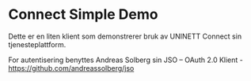 # Connect Simple Demo

Dette er en liten klient som demonstrerer bruk av UNINETT Connect sin tjenesteplattform. 

For autentisering benyttes Andreas Solberg sin JSO – OAuth 2.0 Klient - https://github.com/andreassolberg/jso
